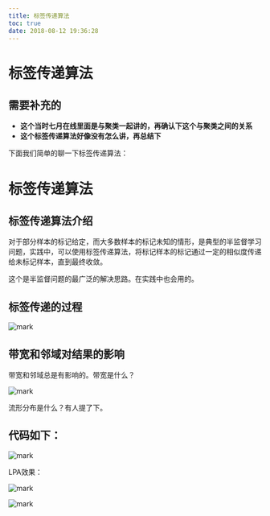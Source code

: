 ```yaml
---
title: 标签传递算法
toc: true
date: 2018-08-12 19:36:28
---
```

# 标签传递算法

## 需要补充的

* **这个当时七月在线里面是与聚类一起讲的，再确认下这个与聚类之间的关系**
* **这个标签传递算法好像没有怎么讲，再总结下**


下面我们简单的聊一下标签传递算法：

# 标签传递算法

## 标签传递算法介绍


对于部分样本的标记给定，而大多数样本的标记未知的情形，是典型的半监督学习问题，实践中，可以使用标签传递算法，将标记样本的标记通过一定的相似度传递给未标记样本，直到最终收敛。

这个是半监督问题的最广泛的解决思路。在实践中也会用的。


## 标签传递的过程




![mark](http://images.iterate.site/blog/image/180727/CC2l5ka8Jb.png?imageslim)




## 带宽和邻域对结果的影响


带宽和邻域总是有影响的。带宽是什么？


![mark](http://images.iterate.site/blog/image/180727/EH16I0hJ62.png?imageslim)

流形分布是什么？有人提了下。


## 代码如下：


![mark](http://images.iterate.site/blog/image/180727/jhLCHIKlK9.png?imageslim)

LPA效果：


![mark](http://images.iterate.site/blog/image/180727/6h6j1Afm55.png?imageslim)



![mark](http://images.iterate.site/blog/image/180727/JAeDIgEiGL.png?imageslim)
